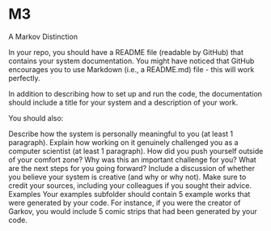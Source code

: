 # M3
A Markov Distinction


In your repo, you should have a README file (readable by GitHub) that contains your system documentation.  You might have noticed that GitHub encourages you to use Markdown (i.e., a README.md) file - this will work perfectly.

In addition to describing how to set up and run the code, the documentation should include a title for your system and a description of your work.

You should also:

Describe how the system is personally meaningful to you (at least 1 paragraph).
Explain how working on it genuinely challenged you as a computer scientist (at least 1 paragraph).
How did you push yourself outside of your comfort zone?
Why was this an important challenge for you?
What are the next steps for you going forward?
Include a discussion of whether you believe your system is creative (and why or why not).
Make sure to credit your sources, including your colleagues if you sought their advice.
Examples
Your examples subfolder should contain 5 example works that were generated by your code.  For instance, if you were the creator of Garkov, you would include 5 comic strips that had been generated by your code.
